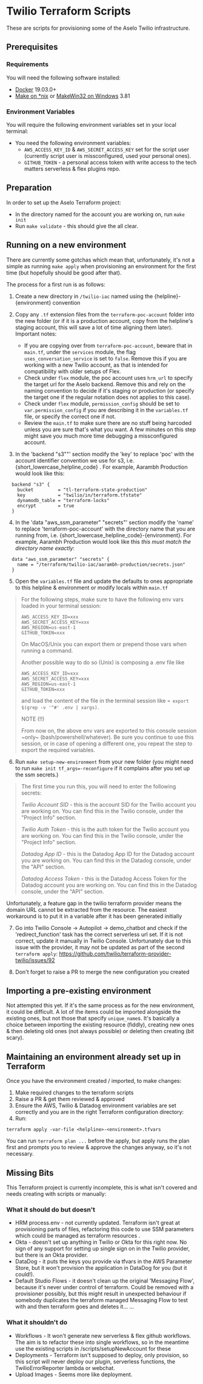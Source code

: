 # Twilio Terraform Scripts

These are scripts for provisioning some of the Aselo Twilio infrastructure.

## Prerequisites

### Requirements

You will need the following software installed:

- [Docker](https://docs.docker.com/get-docker/) 19.03.0+
- [Make on *nix](https://www.gnu.org/software/make/) or [MakeWin32 on Windows](http://gnuwin32.sourceforge.net/packages/make.htm) 3.81

### Environment Variables

You will require the following environment variables set in your local terminal:

* You need the following environment variables:
  - `AWS_ACCESS_KEY_ID` & `AWS_SECRET_ACCESS_KEY` set for the script user (currently script user is missconfigured, used your personal ones).
  - `GITHUB_TOKEN` - a personal access token with write access to the tech matters serverless & flex plugins repo.

## Preparation

In order to set up the Aselo Terraform project:

* In the directory named for the account you are working on, run `make init`
* Run `make validate` - this should give the all clear.

## Running on a new environment

There are currently some gotchas which mean that, unfortunately, it's not a simple as running `make apply` when provisioning an environment for the first time (but hopefully should be good after that).

The process for a first run is as follows:

1. Create a new directory in `/twilio-iac` named using the {helpline}-{environment} convention

2. Copy any `.tf` extension files from the `terraform-poc-account` folder into the new folder (or if it is a production account, copy from the helpline's staging account, this will save a lot of time aligning them later).
Important notes:
    - If you are copying over from `terraform-poc-account`, beware that in `main.tf`, under the `services` module, the flag `uses_conversation_service` is set to `false`. Remove this if you are working with a new Twilio account, as that is intended for compatibility with older setups of Flex.
    - Check under `flex` module, the poc account uses `hrm_url` to specify the target url for the Aselo backend. Remove this and rely on the naming convention to decide if it's staging or production (or specify the target one if the regular notation does not applies to this case).
    - Check under `flex` module, `permission_config` should be set to `var.permission_config` if you are describing it in the `variables.tf` file, or specify the correct one if not.
    - Review the `main.tf` to make sure there are no stuff being harcoded unless you are sure that's what you want. A few minutes on this step might save you much more time debugging a missconfigured account.

3. In the 'backend "s3""' section modify the 'key' to replace 'poc' with the account identifier convention we use for s3, i.e. {short_lowercase_helpline_code} . For example, Aarambh Production would look like this:
```hcl
  backend "s3" {
    bucket         = "tl-terraform-state-production"
    key            = "twilio/in/terraform.tfstate"
    dynamodb_table = "terraform-locks"
    encrypt        = true
  }
```

4. In the 'data "aws_ssm_parameter" "secrets"' section modify the 'name' to replace 'terraform-poc-account' with the directory name that you are running from, i.e. {short_lowercase_helpline_code}-{environment}. For example, Aarambh Production would look like this *this must match the directory name exactly*:
```hcl
  data "aws_ssm_parameter" "secrets" {
    name = "/terraform/twilio-iac/aarambh-production/secrets.json"
  }
```

5. Open the `variables.tf` file and update the defaults to ones appropriate to this helpline & environment or modify locals within `main.tf`

> For the following steps, make sure to have the following env vars loaded in your terminal session:
> ```
> AWS_ACCESS_KEY_ID=xxx
> AWS_SECRET_ACCESS_KEY=xxx
> AWS_REGION=us-east-1
> GITHUB_TOKEN=xxx
> ```
> On MacOS/Unix you can export them or prepend those vars when running a command.
>
> Another possible way to do so (Unix) is composing a .env file like
> ```
> AWS_ACCESS_KEY_ID=xxx
> AWS_SECRET_ACCESS_KEY=xxx
> AWS_REGION=us-east-1
> GITHUB_TOKEN=xxx
> ```
> and load the content of the file in the terminal session like `➜ export $(grep -v '^#' .env | xargs)`.
>
> NOTE (!!)
>
> From now on, the above env vars are exported to this console session ~only~ (bash/powershell/whatever). Be sure you continue to use this session, or in case of opening a different one, you repeat the step to export the required variables.

6. Run `make setup-new-environment` from your new folder (you might need to run `make init tf_args=-reconfigure` if it complains after you set up the ssm secrets.)

> The first time you run this, you will need to enter the following secrets:
>
> *Twilio Account SID* - this is the account SID for the Twilio account you are working on. You can find this in the Twilio console, under the "Project Info" section.
>
> *Twilio Auth Token* - this is the auth token for the Twilio account you are working on. You can find this in the Twilio console, under the "Project Info" section.
>
> *Datadog App ID* - this is the Datadog App ID for the Datadog account you are working on. You can find this in the Datadog console, under the "API" section.
>
> *Datadog Access Token* - this is the Datadog Access Token for the Datadog account you are working on. You can find this in the Datadog console, under the "API" section.


Unfortunately, a feature gap in the twilio terraform provider means the domain URL cannot be extracted from the resource. The easiest workaround is to put it in a variable after it has been generated initially

7. Go into Twilio Console -> Autopilot -> demo_chatbot and check if the 'redirect_function' task has the correct serverless url set. If it is not correct, update it manually in Twilio Console.
    Unfortunately due to this issue with the provider, it may not be updated as part of the second `terraform apply`: https://github.com/twilio/terraform-provider-twilio/issues/92

8. Don't forget to raise a PR to merge the new configuration you created


## Importing a pre-existing environment

Not attempted this yet. If it's the same process as for the new environment, it could be difficult. A lot of the items could be imported alongside the existing ones, but not those that specify `unique_name`s. It's basically a choice between importing the existing resource (fiddly), creating new ones & then deleting old ones (not always possible) or deleting then creating (bit scary).

## Maintaining an environment already set up in Terraform

Once you have the environment created / imported, to make changes:

1. Make required changes to the terraform scripts
2. Raise a PR & get them reviewed & approved
3. Ensure the AWS, Twilio & Datadog environment variables are set correctly and you are in the right Terraform configuration directory:
4. Run:
```shell
terraform apply -var-file <helpline>-<environment>.tfvars
```

You can run `terraform plan ...` before the apply, but apply runs the plan first and prompts you to review & approve the changes anyway, so it's not necessary.

## Missing Bits

This Terraform project is currently incomplete, this is what isn't covered and needs creating with scripts or manually:

### What it should do but doesn't

* HRM process.env - not currently updated. Terraform isn't great at provisioning parts of files, refactoring this code to use SSM parameters which could be managed as terraform resources .
* Okta - doesn't set up anything in Twilio or Okta for this right now. No sign of any support for setting up single sign on in the Twilio provider, but there is an Okta provider.
* DataDog - it puts the keys you provide via tfvars in the AWS Parameter Store, but it won't provision the application in DataDog for you (but it could!).
* Default Studio Flows - it doesn't clean up the original 'Messaging Flow', because it's never under control of terraform. Could be removed with a provisioner possibly, but this might result in unexpected behaviour if somebody duplicates the terraform managed Messaging Flow to test with and then terraform goes and deletes it...
...

### What it shouldn't do

* Workflows - It won't generate new serverless & flex github workflows. The aim is to refactor these into single workflows, so in the meantime use the existing scripts in /scripts/setupNewAccount for these
* Deployments - Terraform isn't supposed to deploy, only provision, so this script will never deploy our plugin, serverless functions, the TwilioErrorReporter lambda or webchat.
* Upload Images - Seems more like deployment.
